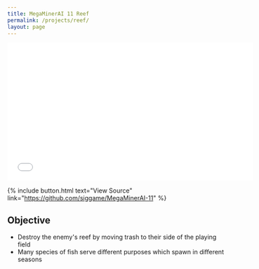 ```yaml
---
title: MegaMinerAI 11 Reef
permalink: /projects/reef/
layout: page
---
```


<iframe width="560" height="315" src="//www.youtube.com/embed/7xGkdxQZkkc" frameborder="0" allowfullscreen></iframe>

{% include button.html text="View Source" link="https://github.com/siggame/MegaMinerAI-11" %}

## Objective

* Destroy the enemy's reef by moving trash to their side of the playing field
* Many species of fish serve different purposes which spawn in different seasons


